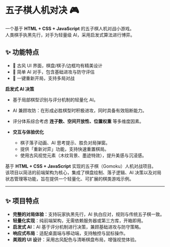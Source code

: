 # 五子棋人机对决 🎮

一个基于 **HTML + CSS + JavaScript** 的五子棋人机对战小游戏。  
人类棋手执黑先行，对手为轻量级 AI，采用启发式算法进行博弈。

## ✨ 功能特点
- 🎨 古风 UI 界面，棋盘/棋子/边框均有精美设计  
- 🧠 简单 AI 对手，包含基础进攻与防守评估  
- 🔄 一键重新开局，支持多局对战

**启发式 AI 决策**  
  - 基于局部棋型识别与评分机制的轻量化 AI。  
  - AI 兼顾攻防：在形成必胜棋型时积极进攻，同时具备有效阻断能力。  
  - 评分体系综合考虑 **连子数、空间开放性、位置权重** 等多维度因素。  

- **交互与体验优化**  
  - 棋子落子动画、AI 思考提示、胜负对局弹窗。  
  - 提供「重新对弈」功能，支持快速重置棋局。  
  - 使用古风视觉元素（木纹背景、墨迹特效），提升美感与沉浸感。  

基于 **HTML + CSS + JavaScript** 实现的五子棋（Gomoku）人机对战项目。  
该项目以简洁的前端架构为核心，集成了棋盘绘制、落子逻辑、AI 决策以及对局状态管理等功能，旨在提供一个轻量化、可扩展的棋类游戏示例。  

---

## ✨ 项目特点
- **完整的对局体验**：支持玩家执黑先行，AI 执白应对，规则与传统五子棋一致。  
- **轻量化实现**：纯前端架构，无需依赖服务器或第三方库，开箱即用。  
- **启发式 AI**：AI 基于评分机制进行决策，兼顾基础进攻与防守策略。  
- **响应式布局**：适配桌面端与移动端，支持触控与鼠标操作。  
- **美观的 UI 设计**：采用古风配色与清晰棋盘布局，增强视觉体验。  


